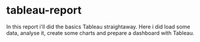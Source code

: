 # tableau-report

In this report i'll did the basics Tableau straightaway. Here i did load some data, analyse it, create some charts and prepare a dashboard with Tableau.
